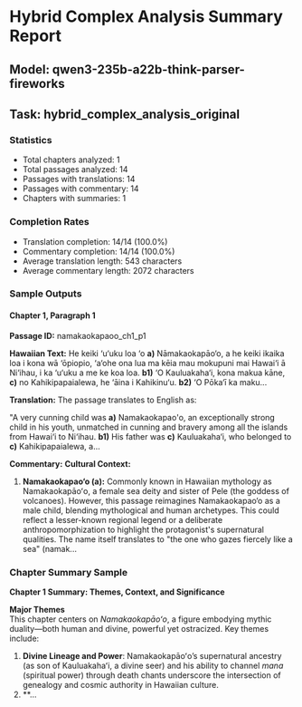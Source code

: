 # Hybrid Complex Analysis Summary Report
## Model: qwen3-235b-a22b-think-parser-fireworks
## Task: hybrid_complex_analysis_original

### Statistics
- Total chapters analyzed: 1
- Total passages analyzed: 14
- Passages with translations: 14
- Passages with commentary: 14
- Chapters with summaries: 1

### Completion Rates
- Translation completion: 14/14 (100.0%)
- Commentary completion: 14/14 (100.0%)
- Average translation length: 543 characters
- Average commentary length: 2072 characters

### Sample Outputs

#### Chapter 1, Paragraph 1
**Passage ID:** namakaokapaoo_ch1_p1

**Hawaiian Text:**
He keiki ‘u‘uku loa ‘o **a)** Nāmakaokapāo‘o, a he  keiki ikaika loa i kona wā ‘ōpiopio, ‘a‘ohe ona lua  ma kēia mau mokupuni mai Hawai‘i ā Ni‘ihau, i ka  ‘u‘uku a me ke koa loa. **b1)** ‘O Kauluakaha‘i, kona   makua kāne, **c)** no Kahikipapaialewa, he ‘āina i  Kahikinu‘u. **b2)** ‘O Pōka‘ī ka maku...

**Translation:**
The passage translates to English as:  

"A very cunning child was **a)** Namakaokapao'o, an exceptionally strong child in his youth, unmatched in cunning and bravery among all the islands from Hawai‘i to Ni‘ihau. **b1)** His father was **c)** Kauluakaha‘i, who belonged to **c)** Kahikipapaialewa, a...

**Commentary:**
**Cultural Context:**  
1. **Namakaokapao‘o (a):** Commonly known in Hawaiian mythology as Namakaokapāoʻo, a female sea deity and sister of Pele (the goddess of volcanoes). However, this passage reimagines Namakaokapao‘o as a male child, blending mythological and human archetypes. This could reflect a lesser-known regional legend or a deliberate anthropomorphization to highlight the protagonist's supernatural qualities. The name itself translates to "the one who gazes fiercely like a sea" (namak...

### Chapter Summary Sample
**Chapter 1 Summary: Themes, Context, and Significance**  

**Major Themes**  
This chapter centers on *Namakaokapāoʻo*, a figure embodying mythic duality—both human and divine, powerful yet ostracized. Key themes include:  
1. **Divine Lineage and Power**: Namakaokapāoʻo’s supernatural ancestry (as son of Kauluakahaʻi, a divine seer) and his ability to channel *mana* (spiritual power) through death chants underscore the intersection of genealogy and cosmic authority in Hawaiian culture.  
2. **...